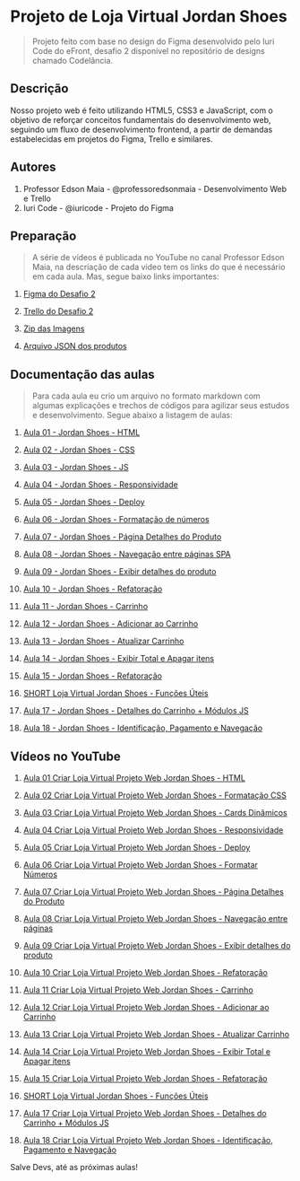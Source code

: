 # Projeto de Loja Virtual Jordan Shoes

> Projeto feito com base no design do Figma desenvolvido pelo Iuri Code do eFront, desafio 2 disponível no repositório de designs chamado Codelância.

## Descrição

Nosso projeto web é feito utilizando HTML5, CSS3 e JavaScript, com o objetivo de reforçar conceitos fundamentais do desenvolvimento web, seguindo um fluxo de desenvolvimento frontend, a partir de demandas estabelecidas em projetos do Figma, Trello e similares.

## Autores

1. Professor Edson Maia - @professoredsonmaia - Desenvolvimento Web e Trello
2. Iuri Code - @iuricode - Projeto do Figma

## Preparação

> A série de vídeos é publicada no YouTube no canal Professor Edson Maia, na descriação de cada vídeo tem os links do que é necessário em cada aula. Mas, segue baixo links importantes:

1. [Figma do Desafio 2](https://www.figma.com/file/5iohOmjMiMTbomwfhRuaEE/Desafios---Codel%C3%A2ndia?type=design&node-id=1883-2&mode=design&t=XdHid95HGF8xzGXS-0)

2. [Trello do Desafio 2](https://trello.com/b/BTdNbA66/desafio-2-loja-jordan-shoes)

3. [Zip das Imagens](https://drive.google.com/file/d/17yl5V9cJGOtKoGsQOiAX_dQ4KjlWQHpy/view?usp=sharing)

4. [Arquivo JSON dos produtos](https://drive.google.com/file/d/1tiXj0Eqvho_IT8ej7p2iwzfyoFj9XSa8/view?usp=sharing)

## Documentação das aulas

> Para cada aula eu crio um arquivo no formato markdown com algumas explicações e trechos de códigos para agilizar seus estudos e desenvolvimento. Segue abaixo a listagem de aulas:

1. [Aula 01 - Jordan Shoes - HTML](https://github.com/edsonmaia/loja-virtual-jordan-shoes/blob/main/docs/aula01-jordan-shoes.md)

2. [Aula 02 - Jordan Shoes - CSS](https://github.com/edsonmaia/loja-virtual-jordan-shoes/blob/main/docs/aula02-jordan-shoes.md)

3. [Aula 03 - Jordan Shoes - JS](https://github.com/edsonmaia/loja-virtual-jordan-shoes/blob/main/docs/aula03-jordan-shoes.md)

4. [Aula 04 - Jordan Shoes - Responsividade](https://github.com/edsonmaia/loja-virtual-jordan-shoes/blob/main/docs/aula04-jordan-shoes.md)

5. [Aula 05 - Jordan Shoes - Deploy](https://github.com/edsonmaia/loja-virtual-jordan-shoes/blob/main/docs/aula05-jordan-shoes.md)

6. [Aula 06 - Jordan Shoes - Formatação de números](https://github.com/edsonmaia/loja-virtual-jordan-shoes/blob/main/docs/aula06-jordan-shoes.md)

7. [Aula 07 - Jordan Shoes - Página Detalhes do Produto](https://github.com/edsonmaia/loja-virtual-jordan-shoes/blob/main/docs/aula07-jordan-shoes.md)

8. [Aula 08 - Jordan Shoes - Navegação entre páginas SPA](https://github.com/edsonmaia/loja-virtual-jordan-shoes/blob/main/docs/aula08-jordan-shoes.md)

9. [Aula 09 - Jordan Shoes - Exibir detalhes do produto](https://github.com/edsonmaia/loja-virtual-jordan-shoes/blob/main/docs/aula09-jordan-shoes.md)

10. [Aula 10 - Jordan Shoes - Refatoração](https://github.com/edsonmaia/loja-virtual-jordan-shoes/blob/main/docs/aula10-jordan-shoes.md)

11. [Aula 11 - Jordan Shoes - Carrinho](https://github.com/edsonmaia/loja-virtual-jordan-shoes/blob/main/docs/aula11-jordan-shoes.md)

12. [Aula 12 - Jordan Shoes - Adicionar ao Carrinho](https://github.com/edsonmaia/loja-virtual-jordan-shoes/blob/main/docs/aula12-jordan-shoes.md)

13. [Aula 13 - Jordan Shoes - Atualizar Carrinho](https://github.com/edsonmaia/loja-virtual-jordan-shoes/blob/main/docs/aula13-jordan-shoes.md)

14. [Aula 14 - Jordan Shoes - Exibir Total e Apagar itens](https://github.com/edsonmaia/loja-virtual-jordan-shoes/blob/main/docs/aula14-jordan-shoes.md)

15. [Aula 15 - Jordan Shoes - Refatoração](https://github.com/edsonmaia/loja-virtual-jordan-shoes/blob/main/docs/aula15-jordan-shoes.md)

16. [SHORT Loja Virtual Jordan Shoes - Funções Úteis](https://github.com/edsonmaia/loja-virtual-jordan-shoes/blob/main/docs/aula16-jordan-shoes.md)

17. [Aula 17 - Jordan Shoes - Detalhes do Carrinho + Módulos JS](https://github.com/edsonmaia/loja-virtual-jordan-shoes/blob/main/docs/aula17-jordan-shoes.md)

18. [Aula 18 - Jordan Shoes - Identificação, Pagamento e Navegação](https://github.com/edsonmaia/loja-virtual-jordan-shoes/blob/main/docs/aula18-jordan-shoes.md)

## Vídeos no YouTube

1. [Aula 01 Criar Loja Virtual Projeto Web Jordan Shoes - HTML](https://youtu.be/so7T_7iUPx8)

2. [Aula 02 Criar Loja Virtual Projeto Web Jordan Shoes - Formatação CSS](https://youtu.be/_yK83irn3zU)

3. [Aula 03 Criar Loja Virtual Projeto Web Jordan Shoes - Cards Dinâmicos](https://youtu.be/LzzoYGqnjcQ)

4. [Aula 04 Criar Loja Virtual Projeto Web Jordan Shoes - Responsividade](https://youtu.be/ogk5uVNK3FM)

5. [Aula 05 Criar Loja Virtual Projeto Web Jordan Shoes - Deploy](https://youtu.be/PtLAKEWo2uY)

6. [Aula 06 Criar Loja Virtual Projeto Web Jordan Shoes - Formatar Números](https://youtu.be/p2vg8PiFbJE)

7. [Aula 07 Criar Loja Virtual Projeto Web Jordan Shoes - Página Detalhes do Produto](https://youtu.be/QXkB2Im3Qyc)

8. [Aula 08 Criar Loja Virtual Projeto Web Jordan Shoes - Navegação entre páginas](https://youtu.be/-x532FU1UNI)

9. [Aula 09 Criar Loja Virtual Projeto Web Jordan Shoes - Exibir detalhes do produto](https://youtu.be/pdyAEHi5ei8)

10. [Aula 10 Criar Loja Virtual Projeto Web Jordan Shoes - Refatoração](https://youtu.be/yjFgtfcG6Hw)

11. [Aula 11 Criar Loja Virtual Projeto Web Jordan Shoes - Carrinho](https://youtu.be/lu_0We4Jjno)

12. [Aula 12 Criar Loja Virtual Projeto Web Jordan Shoes - Adicionar ao Carrinho](https://youtu.be/TPeDbuJjIjE)

13. [Aula 13 Criar Loja Virtual Projeto Web Jordan Shoes - Atualizar Carrinho](https://youtu.be/-QALCU-7qU8)

14. [Aula 14 Criar Loja Virtual Projeto Web Jordan Shoes - Exibir Total e Apagar itens](https://youtu.be/ViuUml_Cgu0)

15. [Aula 15 Criar Loja Virtual Projeto Web Jordan Shoes - Refatoração](https://youtu.be/C46rjdCYa8Q)

16. [SHORT Loja Virtual Jordan Shoes - Funções Úteis](https://www.youtube.com/shorts/4zRIjYJXXpE)

17. [Aula 17 Criar Loja Virtual Projeto Web Jordan Shoes - Detalhes do Carrinho + Módulos JS](https://youtu.be/BdFCR3RIB_M)

18. [Aula 18 Criar Loja Virtual Projeto Web Jordan Shoes - Identificação, Pagamento e Navegação](https://www.youtube.com/watch?v=z9cl-mR6c-8)

Salve Devs, até as próximas aulas!
